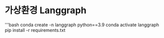 # 가상환경 Langgraph
'''bash
conda create -n langgraph python==3.9
conda activate langgraph
pip install -r requirements.txt
